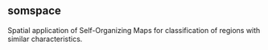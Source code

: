 ## somspace

Spatial application of Self-Organizing Maps for classification of regions with similar characteristics.
